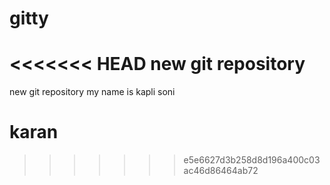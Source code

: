 # gitty
<<<<<<< HEAD
new git repository
=======
new git repository
my name is kapli soni
# karan 

>>>>>>> e5e6627d3b258d8d196a400c03ac46d86464ab72
